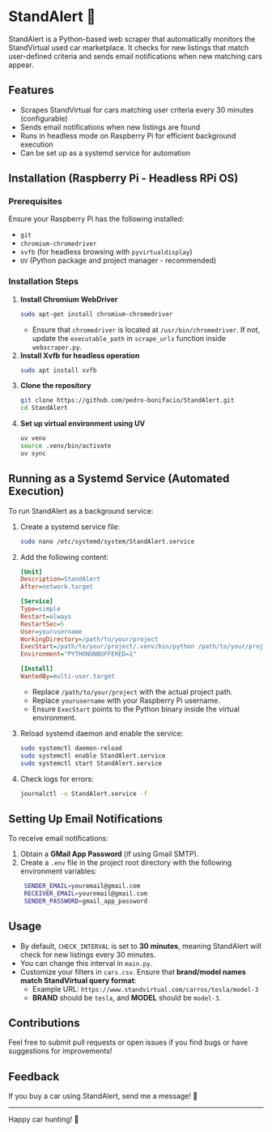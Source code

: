 # StandAlert 🚗

StandAlert is a Python-based web scraper that automatically monitors the StandVirtual used car marketplace. It checks for new listings that match user-defined criteria and sends email notifications when new matching cars appear.

## Features
- Scrapes StandVirtual for cars matching user criteria every 30 minutes (configurable)
- Sends email notifications when new listings are found
- Runs in headless mode on Raspberry Pi for efficient background execution
- Can be set up as a systemd service for automation

## Installation (Raspberry Pi - Headless RPi OS)

### Prerequisites
Ensure your Raspberry Pi has the following installed:
- `git`
- `chromium-chromedriver`
- `xvfb` (for headless browsing with `pyvirtualdisplay`)
- `UV` (Python package and project manager - recommended)

### Installation Steps
1. **Install Chromium WebDriver**
   ```sh
   sudo apt-get install chromium-chromedriver
   ```
   - Ensure that `chromedriver` is located at `/usr/bin/chromedriver`. If not, update the `executable_path` in `scrape_urls` function inside `webscraper.py`.
2. **Install Xvfb for headless operation**
   ```sh
   sudo apt install xvfb
   ```
3. **Clone the repository**
   ```sh
   git clone https://github.com/pedro-bonifacio/StandAlert.git
   cd StandAlert
   ```
4. **Set up virtual environment using UV**
   ```sh
   uv venv
   source .venv/bin/activate
   uv sync
   ```

## Running as a Systemd Service (Automated Execution)

To run StandAlert as a background service:

1. Create a systemd service file:
   ```sh
   sudo nano /etc/systemd/system/StandAlert.service
   ```
2. Add the following content:
   ```ini
   [Unit]
   Description=StandAlert
   After=network.target

   [Service]
   Type=simple
   Restart=always
   RestartSec=5
   User=yourusername
   WorkingDirectory=/path/to/your/project
   ExecStart=/path/to/your/project/.venv/bin/python /path/to/your/project/main.py
   Environment="PYTHONUNBUFFERED=1"

   [Install]
   WantedBy=multi-user.target
   ```
   - Replace `/path/to/your/project` with the actual project path.
   - Replace `yourusername` with your Raspberry Pi username.
   - Ensure `ExecStart` points to the Python binary inside the virtual environment.

3. Reload systemd daemon and enable the service:
   ```sh
   sudo systemctl daemon-reload
   sudo systemctl enable StandAlert.service
   sudo systemctl start StandAlert.service
   ```
4. Check logs for errors:
   ```sh
   journalctl -u StandAlert.service -f
   ```

## Setting Up Email Notifications
To receive email notifications:
1. Obtain a **GMail App Password** (if using Gmail SMTP).
2. Create a `.env` file in the project root directory with the following environment variables:
   ```sh
    SENDER_EMAIL=youremail@gmail.com
    RECEIVER_EMAIL=youremail@gmail.com
    SENDER_PASSWORD=gmail_app_password
   ```

## Usage
- By default, `CHECK_INTERVAL` is set to **30 minutes**, meaning StandAlert will check for new listings every 30 minutes.
- You can change this interval in `main.py`.
- Customize your filters in `cars.csv`. Ensure that **brand/model names match StandVirtual query format**:
  - Example URL: `https://www.standvirtual.com/carros/tesla/model-3`
  - **BRAND** should be `tesla`, and **MODEL** should be `model-3`.

## Contributions
Feel free to submit pull requests or open issues if you find bugs or have suggestions for improvements!

## Feedback
If you buy a car using StandAlert, send me a message! 🚗

---

Happy car hunting! 🚀

